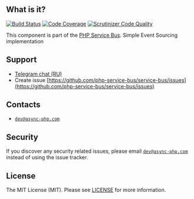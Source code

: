 ## What is it?
[![Build Status](https://travis-ci.org/php-service-bus/module-event-sourcing.svg?branch=v3.0)](https://travis-ci.org/php-service-bus/module-event-sourcing)
[![Code Coverage](https://scrutinizer-ci.com/g/php-service-bus/module-event-sourcing/badges/coverage.png?b=v3.0)](https://scrutinizer-ci.com/g/php-service-bus/module-event-sourcing/?branch=v3.0)
[![Scrutinizer Code Quality](https://scrutinizer-ci.com/g/php-service-bus/module-event-sourcing/badges/quality-score.png?b=v3.0)](https://scrutinizer-ci.com/g/php-service-bus/module-event-sourcing/?branch=v3.0)

This component is part of the [PHP Service Bus](https://github.com/php-service-bus/service-bus). Simple Event Sourcing implementation

## Support
* [Telegram chat (RU)](https://t.me/php_service_bus)
* Create issue [https://github.com/php-service-bus/service-bus/issues](https://github.com/php-service-bus/service-bus/issues)

## Contacts
* [`dev@async-php.com`](mailto:dev@async-php.com)

## Security

If you discover any security related issues, please email [`dev@async-php.com`](mailto:dev@async-php.com) instead of using the issue tracker.

## License

The MIT License (MIT). Please see [LICENSE](LICENSE) for more information.

